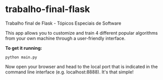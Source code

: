 # trabalho-final-flask
Trabalho final de Flask - Tópicos Especiais de Software

This app allows you to customize and train 4 different popular algorithms from your own machine through a user-friendly interface.

**To get it running:**

`python main.py`

Now open your browser and head to the local port that is indicated in the command line interface (e.g. localhost:8888). It's that simple!

